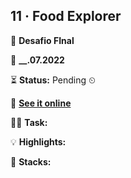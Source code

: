 ## 11 · Food Explorer

🧮 **Desafio FInal**

📅 **__.07.2022**

⏳ **Status:** Pending ⏲

🔗 **[See it online](https://bpires.github.io/rocketseat-explorer/projects/project-11/)**

👨‍💻 **Task:**

💡 **Highlights:**

🌱 **Stacks:**
